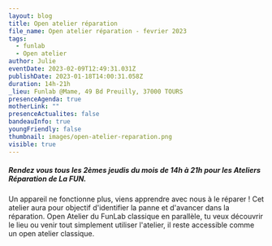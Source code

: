 ```yaml
---
layout: blog
title: Open atelier réparation
file_name: Open atelier réparation - fevrier 2023
tags:
  - funlab
  - Open atelier
author: Julie
eventDate: 2023-02-09T12:49:31.031Z
publishDate: 2023-01-18T14:00:31.058Z
duration: 14h-21h
_lieu: Funlab @Mame, 49 Bd Preuilly, 37000 TOURS
presenceAgenda: true
motherLink: ""
presenceActualites: false
bandeauInfo: true
youngFriendly: false
thumbnail: images/open-atelier-reparation.png
visible: true
---
```

##### Rendez vous tous les 2èmes jeudis du mois de 14h à 21h pour les Ateliers Réparation de La FUN.
Un appareil ne fonctionne plus, viens apprendre avec nous à le réparer ! Cet atelier aura pour objectif d'identifier la panne et d'avancer dans la réparation.
Open Atelier du FunLab classique en parallèle, tu veux découvrir le lieu ou venir tout simplement utiliser l'atelier, il reste accessible comme un open atelier classique. 